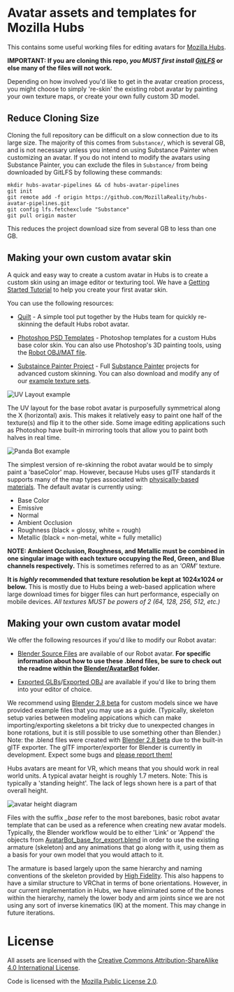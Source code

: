 # Avatar assets and templates for Mozilla Hubs

This contains some useful working files for editing avatars for [Mozilla Hubs](https://hubs.mozilla.com). 

**IMPORTANT:  If you are cloning this repo, _you MUST first install [GitLFS](https://git-lfs.github.com/)_ or else many of the files will not work.**

Depending on how involved you'd like to get in the avatar creation process, you might choose to simply 're-skin' the existing robot avatar by painting your own texture maps, or create your own fully custom 3D model.

## Reduce Cloning Size
Cloning the full repository can be difficult on a slow connection due to its large size. The majority of this comes from `Substance/`, which is several GB, and is not necessary unless you intend on using Substance Painter when customizing an avatar. If you do not intend to modify the avatars using Substance Painter, you can exclude the files in `Substance/` from being downloaded by GitLFS by following these commands:
```
mkdir hubs-avatar-pipelines && cd hubs-avatar-pipelines
git init
git remote add -f origin https://github.com/MozillaReality/hubs-avatar-pipelines.git
git config lfs.fetchexclude "Substance"
git pull origin master
```
This reduces the project download size from several GB to less than one GB.

## Making your own custom avatar skin

A quick and easy way to create a custom avatar in Hubs is to create a custom skin using an image editor or texturing tool. We have a [Getting Started Tutorial](https://docs.google.com/document/d/1K1Eos1sjqN4N9lPlYQfvU53v8f1HxmdTZRjH4RLrGq8/edit) to help you create your first avatar skin.

You can use the following resources:

* [Quilt](https://tryquilt.io/) - A simple tool put together by the Hubs team for quickly re-skinning the default Hubs robot avatar. 

* [Photoshop PSD Templates](Photoshop) - Photoshop templates for a custom Hubs base color skin. You can also use Photoshop's 3D painting tools, using the [Robot OBJ/MAT file](https://github.com/j-conrad/hubs-avatar-pipelines/tree/master/Other%20model%20formats).

* [Substaince Painter Project](Substance) - Full [Substance Painter](https://www.allegorithmic.com/products/substance-painter) projects for advanced custom skinning. You can also download and modify any of our [example texture sets](Exported%20Texture%20Sets).

![UV Layout example](docs/UVLayout.jpg)

The UV layout for the base robot avatar is purposefully symmetrical along the X (horizontal) axis. This makes it relatively easy to paint one half of the texture(s) and flip it to the other side. Some image editing applications such as Photoshop have built-in mirroring tools that allow you to paint both halves in real time.

![Panda Bot example](docs/PandaBot.jpg)

The simplest version of re-skinning the robot avatar would be to simply paint a 'baseColor' map. However, because Hubs uses glTF standards it supports many of the map types associated with [physically-based materials](https://www.allegorithmic.com/pbr-guide). 
The default avatar is currently using:
- Base Color
- Emissive
- Normal
- Ambient Occlusion
- Roughness (black = glossy, white = rough)
- Metallic  (black = non-metal, white = fully metallic)

**NOTE: Ambient Occlusion, Roughness, and Metallic must be combined in one singular image with each texture occupying the Red, Green, and Blue channels respectively.** This is sometimes referred to as an _'ORM'_ texture.

**It is _highly_ recommended that texture resolution be kept at 1024x1024 or below.** This is mostly due to Hubs being a web-based application where large download times for bigger files can hurt performance, especially on mobile devices. _All textures MUST be powers of 2 (64, 128, 256, 512, etc.)_

## Making your own custom avatar model

We offer the following resources if you'd like to modify our Robot avatar:

* [Blender Source Files](Blender/AvatarBot) are available of our Robot avatar. **For specific information about how to use these .blend files, be sure to check out the readme within the [Blender/AvatarBot](/Blender/AvatarBot) folder.**

* [Exported GLBs](Exported%20GLB%20models)/[Exported OBJ](Other%20model%20formats)  are available if you'd like to bring them into your editor of choice.

We recommend using [Blender 2.8 beta](https://builder.blender.org/download/) for custom models since we have provided example files that you may use as a guide. (Typically, skeleton setup varies between modeling appications which can make importing/exporting skeletons a bit tricky due to unexpected changes in bone rotations, but it is still possible to use something other than Blender.) Note: the .blend files were created with [Blender 2.8 beta](https://builder.blender.org/download/) due to the built-in glTF exporter. The glTF importer/exporter for Blender is currently in development. Expect some bugs and [please report them!](https://github.com/KhronosGroup/glTF-Blender-IO/issues)

Hubs avatars are meant for VR, which means that you should work in real world units. A typical avatar height is roughly 1.7 meters. Note: This is typically a 'standing height'. The lack of legs shown here is a part of that overall height.

![avatar height diagram](docs/avatarHeight.jpg)

Files with the suffix *_base* refer to the most barebones, basic robot avatar template that can be used as a reference when creating new avatar models. Typically, the Blender workflow would be to either 'Link' or 'Append' the objects from [AvatarBot_base_for_export.blend](/Blender/AvatarBot) in order to use the existing armature (skeleton) and any animations that go along with it, using them as a basis for your own model that you would attach to it.

The armature is based largely upon the same hierarchy and naming conventions of the skeleton provided by [High Fidelity](https://docs.highfidelity.com/en/rc80/create/avatars/avatar-standards.html#skeleton). This also happens to have a similar structure to VRChat in terms of bone orientations.
However, in our current implementation in Hubs, we have eliminated some of the bones within the hierarchy, namely the lower body and arm joints since we are not using any sort of inverse kinematics (IK) at the moment. This may change in future iterations.

# License

All assets are licensed with the [Creative Commons Attribution-ShareAlike 4.0 International License](https://creativecommons.org/licenses/by-sa/4.0/).

Code is licensed with the [Mozilla Public License 2.0](https://www.mozilla.org/en-US/MPL/).
